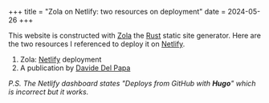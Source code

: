 +++
title = "Zola on Netlify: two resources on deployment"
date = 2024-05-26
+++

This website is constructed with [Zola](https://www.getzola.org/) the [Rust](https://www.rust-lang.org/) static site generator. Here are the two resources I referenced to deploy it on [Netlify](https://www.netlify.com/).

1. Zola: [Netlify](https://www.getzola.org/documentation/deployment/netlify/) deployment
2. A publication by [Davide Del Papa](https://dev.to/davidedelpapa/zola-tutorial-how-to-use-zola-the-rust-based-static-site-generator-for-your-next-small-project-and-deploy-it-on-netlify-375n)

_P.S. The Netlify dashboard states "Deploys from GitHub with **Hugo**" which is incorrect but it works._
